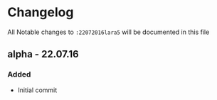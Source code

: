 # Changelog

All Notable changes to `:22072016lara5` will be documented in this file

## alpha - 22.07.16

### Added
- Initial commit
